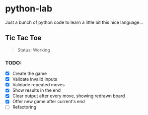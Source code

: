 # python-lab
Just a bunch of python code to learn a little bit this nice language...

## Tic Tac Toe
> Status: Working

### TODO:
- [x] Create the game
- [x] Validate invalid inputs
- [x] Validade repeated moves
- [x] Show results in the end
- [x] Clear output after every move, showing redrawn board
- [x] Offer new game after current's end
- [ ] Refactoring
